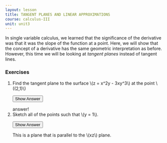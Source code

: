 ```yaml
---
layout: lesson
title: TANGENT PLANES AND LINEAR APPROXIMATIONS
course: calculus-III
unit: unit3
---
```


In single variable calculus, we learned that the significance of the derivative was that it was the slope of the function at a point. Here, we will show that the concept of a derivative has the same geometric interpretation as before. However, this time we will be looking at *tangent planes* instead of tangent lines.


### Exercises

<ol>
<li> <div> Find the tangent plane to the surface \(z = x^2y - 3xy^3\) at the point \((2,1)\) </div>

<button onclick="myFunction('answer1')" class="answerButton">Show Answer</button>
<div  id="answer1" class="answer">
answer!
</div> </li>

<li> <div> Sketch all of the points such that \(y = 1\). </div>

<button onclick="myFunction('answer2')" class="answerButton">Show Answer</button>
<div  id="answer2" class="answer">
This is a plane that is parallel to the \(xz\) plane. 
</div> </li>
</ol>
